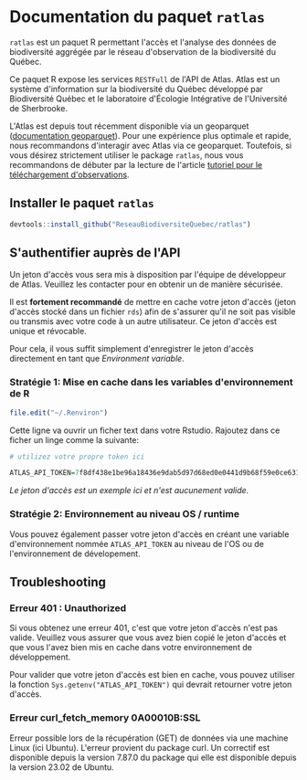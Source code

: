 # Documentation du paquet `ratlas`

`ratlas` est un paquet R permettant l'accès et l'analyse des données de biodiversité aggrégée par le réseau d'observation de la biodiversité du Québec.

Ce paquet R expose les services `RESTFull` de l'API de Atlas. Atlas est un système d'information sur la biodiversité du Québec développé par Biodiversité Québec et le laboratoire d'Écologie Intégrative de l'Université de Sherbrooke.

L'Atlas est depuis tout récemment disponible via un geoparquet ([documentation geoparquet](https://biodiversite-quebec.ca/documentation/acces-atlas)).
Pour une expérience plus optimale et rapide, nous recommandons d'interagir avec Atlas via ce geoparquet.
Toutefois, si vous désirez strictement utiliser le package `ratlas`, nous vous recommandons de débuter par la lecture de l'article [tutoriel pour le téléchargement d'observations](https://BiodiversiteQuebec.github.io/ratlas/articles/download-obs.html).

## Installer le paquet `ratlas`

```r
devtools::install_github("ReseauBiodiversiteQuebec/ratlas")
```

## S'authentifier auprès de l'API

Un jeton d'accès vous sera mis à disposition par l'équipe de développeur de Atlas. Veuillez les contacter pour en obtenir un de manière sécurisée.

Il est **fortement recommandé** de mettre en cache votre jeton d'accès (jeton d'accès stocké dans un fichier `rds`) afin de s'assurer qu'il ne soit pas visible ou transmis avec votre code à un autre utilisateur. Ce jeton d'accès est unique et révocable. 

Pour cela, il vous suffit simplement d'enregistrer le jeton d'accès directement en tant que _Environment variable_.

### Stratégie 1: Mise en cache dans les variables d'environnement de R

```r
file.edit("~/.Renviron")
```

Cette ligne va ouvrir un ficher text dans votre Rstudio. Rajoutez dans ce ficher un linge comme la suivante:


```r
# utilizez votre propre token ici

ATLAS_API_TOKEN=7f8df438e1be96a18436e9dab5d97d68ed0e0441d9b68f59e0ce631b2919f3aa
```

*Le jeton d'accès est un exemple ici et n'est aucunement valide.*

### Stratégie 2: Environnement au niveau OS / runtime

Vous pouvez également passer votre jeton d'accès en créant une variable d'environnement nommée `ATLAS_API_TOKEN` au niveau de l'OS ou de l'environnement de dévelopement.

## Troubleshooting

### Erreur 401 : Unauthorized

Si vous obtenez une erreur 401, c'est que votre jeton d'accès n'est pas valide. Veuillez vous assurer que vous avez bien copié le jeton d'accès et que vous l'avez bien mis en cache dans votre environnement de développement.

Pour valider que votre jeton d'accès est bien en cache, vous pouvez utiliser la fonction `Sys.getenv("ATLAS_API_TOKEN")` qui devrait retourner votre jeton d'accès.

### Erreur curl_fetch_memory 0A00010B:SSL

Erreur possible lors de la récupération (GET) de données via une machine Linux (ici Ubuntu). L'erreur provient du package curl. Un correctif est disponible depuis la version 7.87.0 du package qui elle est disponible depuis la version 23.02 de Ubuntu.
